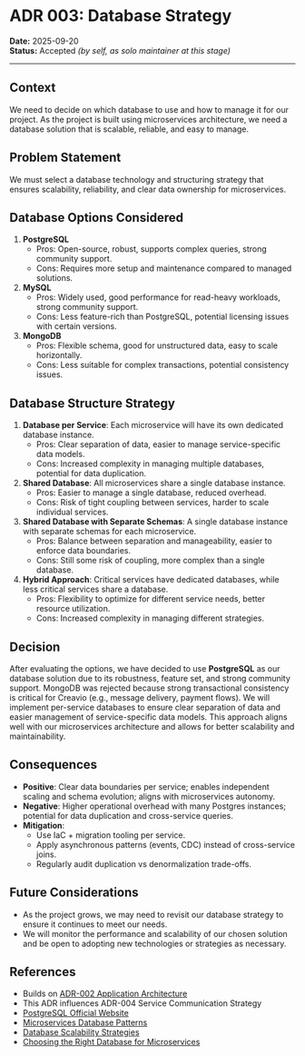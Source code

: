 # ADR 003: Database Strategy

**Date:** 2025-09-20  
**Status:** Accepted _(by self, as solo maintainer at this stage)_

---

## Context

We need to decide on which database to use and how to manage it for our project. As the project is built using microservices architecture, we need a database solution that is scalable, reliable, and easy to manage.

## Problem Statement

We must select a database technology and structuring strategy that ensures scalability, reliability, and clear data ownership for microservices.

## Database Options Considered

1. **PostgreSQL**
    - Pros: Open-source, robust, supports complex queries, strong community support.
    - Cons: Requires more setup and maintenance compared to managed solutions.
2. **MySQL**
    - Pros: Widely used, good performance for read-heavy workloads, strong community support.
    - Cons: Less feature-rich than PostgreSQL, potential licensing issues with certain versions.
3. **MongoDB**
    - Pros: Flexible schema, good for unstructured data, easy to scale horizontally.
    - Cons: Less suitable for complex transactions, potential consistency issues.

## Database Structure Strategy

1. **Database per Service**: Each microservice will have its own dedicated database instance.
    - Pros: Clear separation of data, easier to manage service-specific data models.
    - Cons: Increased complexity in managing multiple databases, potential for data duplication.
2. **Shared Database**: All microservices share a single database instance.
    - Pros: Easier to manage a single database, reduced overhead.
    - Cons: Risk of tight coupling between services, harder to scale individual services.
3. **Shared Database with Separate Schemas**: A single database instance with separate schemas for each microservice.
    - Pros: Balance between separation and manageability, easier to enforce data boundaries.
    - Cons: Still some risk of coupling, more complex than a single database.
4. **Hybrid Approach**: Critical services have dedicated databases, while less critical services share a database.
    - Pros: Flexibility to optimize for different service needs, better resource utilization.
    - Cons: Increased complexity in managing different strategies.

## Decision

After evaluating the options, we have decided to use **PostgreSQL** as our database solution due to its robustness, feature set, and strong community support.
MongoDB was rejected because strong transactional consistency is critical for Creavio (e.g., message delivery, payment flows).
We will implement per-service databases to ensure clear separation of data and easier management of service-specific data models. This approach aligns well with our microservices architecture and allows for better scalability and maintainability.



## Consequences
- **Positive**: Clear data boundaries per service; enables independent scaling and schema evolution; aligns with microservices autonomy.
- **Negative**: Higher operational overhead with many Postgres instances; potential for data duplication and cross-service queries.
- **Mitigation**:
  - Use IaC + migration tooling per service.
  - Apply asynchronous patterns (events, CDC) instead of cross-service joins.
  - Regularly audit duplication vs denormalization trade-offs.

## Future Considerations

- As the project grows, we may need to revisit our database strategy to ensure it continues to meet our needs.
- We will monitor the performance and scalability of our chosen solution and be open to adopting new technologies or strategies as necessary.

## References

- Builds on [ADR-002 Application Architecture](./ADR-002-application-architecture.md)
- This ADR influences ADR-004 Service Communication Strategy
- [PostgreSQL Official Website](https://www.postgresql.org/)
- [Microservices Database Patterns](https://microservices.io/patterns/data/database-per-service.html)
- [Database Scalability Strategies](https://www.digitalocean.com/community/tutorials/database-scalability-strategies)
- [Choosing the Right Database for Microservices](https://www.oreilly.com/library/view/designing-microservices/9781492034018/ch04.html)